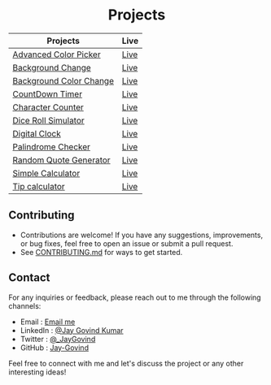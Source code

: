 <h1 align="center">Projects</h1>

| Projects                                                           | Live                                                                                         |
| ------------------------------------------------------------------ | -------------------------------------------------------------------------------------------- |
| [Advanced Color Picker](./Advanced%20Color%20Picker/README.md)     | [Live](https://jay-govind-kumar.github.io/chai-cohort/projects/Advanced%20Color%20Picker/)   |
| [Background Change](./Background%20Change/README.md)               | [Live](https://jay-govind-kumar.github.io/chai-cohort/projects/Background%20Change/)         |
| [Background Color Change](./Background%20Color%20Change/README.md) | [Live](https://jay-govind-kumar.github.io/chai-cohort/projects/Background%20Color%20Change/) |
| [CountDown Timer](./CountDown%20Timer/README.md)                   | [Live](https://jay-govind-kumar.github.io/chai-cohort/projects/CountDown%20Timer/)           |
| [Character Counter](./Character%20Counter/README.md)               | [Live](https://jay-govind-kumar.github.io/chai-cohort/projects/Character%20Counter/)         |
| [Dice Roll Simulator](./Dice%20Roll%20Simulator/README.md)         | [Live](https://jay-govind-kumar.github.io/chai-cohort/projects/Dice%20Roll%20Simulator/)     |
| [Digital Clock](./Digital%20Clock/README.md)                       | [Live](https://jay-govind-kumar.github.io/chai-cohort/projects/Digital%20Clock/)             |
| [Palindrome Checker](./Palindrome%20Checker/README.md)             | [Live](https://jay-govind-kumar.github.io/chai-cohort/projects/Palindrome%20Checker/)        |
| [Random Quote Generator](./RandoM%20Quote%20Generator/README.md)   | [Live](https://jay-govind-kumar.github.io/chai-cohort/projects/Random%20Quote%20Generator/)  |
| [Simple Calculator](./Simple%20Calculator/README.md)               | [Live](https://jay-govind-kumar.github.io/chai-cohort/projects/Simple%20Calculator/)         |
| [Tip calculator](./Tip%20Calculator/README.md)                     | [Live](https://jay-govind-kumar.github.io/chai-cohort/projects/Tip%20Calculator/)            |

## Contributing

- Contributions are welcome! If you have any suggestions, improvements, or bug fixes, feel free to open an issue or submit a pull request.
- See [CONTRIBUTING.md](../CONTRIBUTING.md) for ways to get started.

## Contact

For any inquiries or feedback, please reach out to me through the following channels:

- Email : [Email me](mailto:govind.iq@gmail.com)
- LinkedIn : [@Jay Govind Kumar](https://www.linkedin.com/in/govind-jay)
- Twitter : [@\_JayGovind](https://twitter.com/_JayGovind)
- GitHub : [Jay-Govind](https://www.github.com/Jay-Govind-Kumar)

Feel free to connect with me and let's discuss the project or any other interesting ideas!
